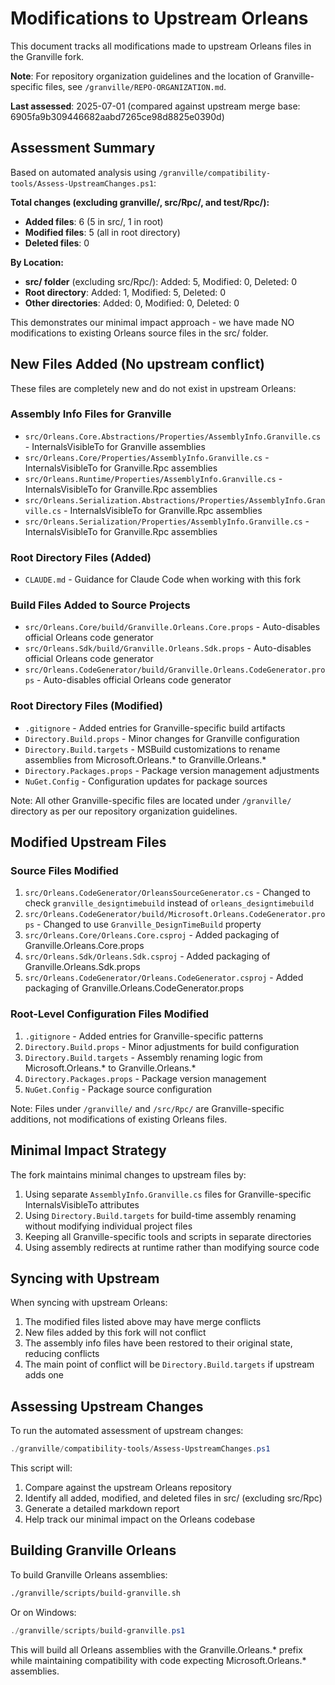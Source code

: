# Modifications to Upstream Orleans

This document tracks all modifications made to upstream Orleans files in the Granville fork.

**Note**: For repository organization guidelines and the location of Granville-specific files, see `/granville/REPO-ORGANIZATION.md`.

**Last assessed**: 2025-07-01 (compared against upstream merge base: 6905fa9b309446682aabd7265ce98d8825e0390d)

## Assessment Summary

Based on automated analysis using `/granville/compatibility-tools/Assess-UpstreamChanges.ps1`:

**Total changes (excluding granville/, src/Rpc/, and test/Rpc/):**
- **Added files**: 6 (5 in src/, 1 in root)
- **Modified files**: 5 (all in root directory)
- **Deleted files**: 0

**By Location:**
- **src/ folder** (excluding src/Rpc/): Added: 5, Modified: 0, Deleted: 0
- **Root directory**: Added: 1, Modified: 5, Deleted: 0
- **Other directories**: Added: 0, Modified: 0, Deleted: 0

This demonstrates our minimal impact approach - we have made NO modifications to existing Orleans source files in the src/ folder.

## New Files Added (No upstream conflict)

These files are completely new and do not exist in upstream Orleans:

### Assembly Info Files for Granville
- `src/Orleans.Core.Abstractions/Properties/AssemblyInfo.Granville.cs` - InternalsVisibleTo for Granville assemblies
- `src/Orleans.Core/Properties/AssemblyInfo.Granville.cs` - InternalsVisibleTo for Granville.Rpc assemblies
- `src/Orleans.Runtime/Properties/AssemblyInfo.Granville.cs` - InternalsVisibleTo for Granville.Rpc assemblies
- `src/Orleans.Serialization.Abstractions/Properties/AssemblyInfo.Granville.cs` - InternalsVisibleTo for Granville.Rpc assemblies
- `src/Orleans.Serialization/Properties/AssemblyInfo.Granville.cs` - InternalsVisibleTo for Granville.Rpc assemblies

### Root Directory Files (Added)
- `CLAUDE.md` - Guidance for Claude Code when working with this fork

### Build Files Added to Source Projects
- `src/Orleans.Core/build/Granville.Orleans.Core.props` - Auto-disables official Orleans code generator
- `src/Orleans.Sdk/build/Granville.Orleans.Sdk.props` - Auto-disables official Orleans code generator  
- `src/Orleans.CodeGenerator/build/Granville.Orleans.CodeGenerator.props` - Auto-disables official Orleans code generator

### Root Directory Files (Modified)
- `.gitignore` - Added entries for Granville-specific build artifacts
- `Directory.Build.props` - Minor changes for Granville configuration
- `Directory.Build.targets` - MSBuild customizations to rename assemblies from Microsoft.Orleans.* to Granville.Orleans.*
- `Directory.Packages.props` - Package version management adjustments
- `NuGet.Config` - Configuration updates for package sources

Note: All other Granville-specific files are located under `/granville/` directory as per our repository organization guidelines.

## Modified Upstream Files

### Source Files Modified
1. `src/Orleans.CodeGenerator/OrleansSourceGenerator.cs` - Changed to check `granville_designtimebuild` instead of `orleans_designtimebuild`
2. `src/Orleans.CodeGenerator/build/Microsoft.Orleans.CodeGenerator.props` - Changed to use `Granville_DesignTimeBuild` property
3. `src/Orleans.Core/Orleans.Core.csproj` - Added packaging of Granville.Orleans.Core.props
4. `src/Orleans.Sdk/Orleans.Sdk.csproj` - Added packaging of Granville.Orleans.Sdk.props
5. `src/Orleans.CodeGenerator/Orleans.CodeGenerator.csproj` - Added packaging of Granville.Orleans.CodeGenerator.props

### Root-Level Configuration Files Modified
1. `.gitignore` - Added entries for Granville-specific patterns
2. `Directory.Build.props` - Minor adjustments for build configuration
3. `Directory.Build.targets` - Assembly renaming logic from Microsoft.Orleans.* to Granville.Orleans.*
4. `Directory.Packages.props` - Package version management
5. `NuGet.Config` - Package source configuration

Note: Files under `/granville/` and `/src/Rpc/` are Granville-specific additions, not modifications of existing Orleans files.

## Minimal Impact Strategy

The fork maintains minimal changes to upstream files by:
1. Using separate `AssemblyInfo.Granville.cs` files for Granville-specific InternalsVisibleTo attributes
2. Using `Directory.Build.targets` for build-time assembly renaming without modifying individual project files
3. Keeping all Granville-specific tools and scripts in separate directories
4. Using assembly redirects at runtime rather than modifying source code

## Syncing with Upstream

When syncing with upstream Orleans:
1. The modified files listed above may have merge conflicts
2. New files added by this fork will not conflict
3. The assembly info files have been restored to their original state, reducing conflicts
4. The main point of conflict will be `Directory.Build.targets` if upstream adds one

## Assessing Upstream Changes

To run the automated assessment of upstream changes:
```powershell
./granville/compatibility-tools/Assess-UpstreamChanges.ps1
```

This script will:
1. Compare against the upstream Orleans repository
2. Identify all added, modified, and deleted files in src/ (excluding src/Rpc)
3. Generate a detailed markdown report
4. Help track our minimal impact on the Orleans codebase

## Building Granville Orleans

To build Granville Orleans assemblies:
```bash
./granville/scripts/build-granville.sh
```

Or on Windows:
```powershell
./granville/scripts/build-granville.ps1
```

This will build all Orleans assemblies with the Granville.Orleans.* prefix while maintaining compatibility with code expecting Microsoft.Orleans.* assemblies.